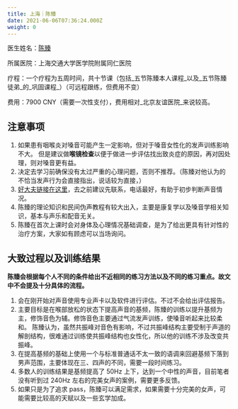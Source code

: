 ```yaml
---
title: 上海｜陈臻
date: 2021-06-06T07:36:24.000Z
weight: 0
---
```


医生姓名：[陈臻](https://www.haodf.com/doctor/6070455513.html)

所属医院：上海交通大学医学院附属同仁医院

疗程：一个疗程为五周时间，共十节课（包括_五节陈臻本人课程_以及_五节陈臻徒弟_的_巩固课程_）（可远程跟练，但费用不变）

费用：7900 CNY（需要一次性支付），费用相对_北京友谊医院_来说较高。

## 注意事项

1. 如果患有咽喉炎对嗓音可能产生一定影响，但对于嗓音女性化的发声训练影响不大。
   但是建议做**喉镜检查**以便于做进一步评估找出致炎症的原因，再对因处理，则对嗓音更有益。
1. 决定去学习前确保没有太过严重的心理问题，否则不推荐。（陈臻对他认为的不恰当发声行为会直接指出，说话较为直接，）
1. [好大夫链接在这里](https://www.haodf.com/doctor/6070455513.html)，去之前建议先联系，电话最好，有助于初步判断声音情况。
1. 陈臻的理论知识和民间伪声教程有较大出入，主要是康复学以及嗓音学相关知识，基本与声乐和配音无关。
1. 陈臻在首次上课时会对身体及心理情况基础调查，是为了给出更具有针对性的治疗方案，大家如有顾虑可以当场询问。

## 大致过程以及训练结果

**陈臻会根据每个人不同的条件给出不近相同的练习方法以及不同的练习重点。故文中不会提及十分具体的流程。**

1. 会在刚开始对声音使用专业声卡以及软件进行评估。不过不会给出评估报告。
1. 主要目标是在喉部放松的状态下提高声音的基频，陈臻的训练以提升基频为主，修饰音色为辅。修饰音色主要通过气流发声训练，使嗓音听起来比较柔和。
   陈臻认为，虽然共振峰对音色有影响，不过共振峰结构主要受制于声道的解剖结构，很难通过训练使共振峰结构也女性化，所以他的训练不涉及改变共振峰。
1. 在提高基频的基础上使用一个与标准普通话不太一致的语调来回避基频下落到男声范围，主要体现在三、四声的不同，需要一段时间练习。
1. 多数人的训练结果是基频提高了 50Hz 上下，达到一个中性的声音，目前笔者没有听到过 240Hz 左右的完美女声的案例，需要更多反馈。
1. 如果只是为了追求 pass，陈臻可以满足需求，如果需要十分完美的女声，可能需要比较高的天赋以及一些玄学加成。
